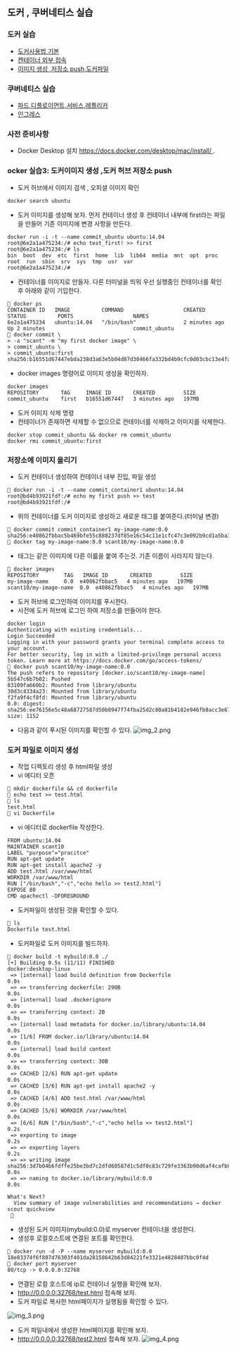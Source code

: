 ## 도커 , 쿠버네티스 실습
### 도커 실습
- [도커사용법 기본](./dockeredu/docker1.md)
- [켄테이너 외부 접속](./dockeredu/docker2.md)
- [이미지 생성 ,저장소 push,도커파일](./dockeredu/docker3.md)
### 쿠버네티스 실습
- [파드,디플로이먼트,서비스,레플리카](./k8sedu/podservice/pod.md)
- [인그레스](./k8sedu/ingress/ingress.md)

### 사전 준비사항
- Docker Desktop 설치 https://docs.docker.com/desktop/mac/install/ .


### ocker 실습3: 도커이미지 생성 ,도커 허브 저장소 push
- 도커 허브에서 이미지 검색 , 오피셜 이미지 확인
```
docker search ubuntu
``` 

- 도커 이미지를 생성해 보자. 먼저 컨테이너 생성 후 컨테이너 내부에 first라는 파일을 만들어 기존 이미지에 변경 사항을 만든다.
```
docker run -i -t --name commit_ubuntu ubuntu:14.04
root@6e2a1a475234:/# echo test_first! >> first
root@6e2a1a475234:/# ls
bin  boot  dev  etc  first  home  lib  lib64  media  mnt  opt  proc  root  run  sbin  srv  sys  tmp  usr  var
root@6e2a1a475234:/#
```
- 컨테이너를 이미지로 만들자. 다른 터미널을 띄워 우선 실행중인 컨테이너를 확인 후 아래와 같이 기입한다.
```
 docker ps
CONTAINER ID   IMAGE          COMMAND                   CREATED         STATUS          PORTS                   NAMES
6e2a1a475234   ubuntu:14.04   "/bin/bash"               2 minutes ago   Up 2 minutes                            commit_ubuntu
 docker commit \
> -a "scant" -m "my first docker image" \
> commit_ubuntu \
> commit_ubuntu:first
sha256:b16551d67447ebda238d3a63e5b04d87d30466fa332bd4b9cfc0d03cbc13e4fa
```
- docker images 명령어로 이미지 생성을 확인하자.
```
docker images
REPOSITORY       TAG     IMAGE ID       CREATED         SIZE
commit_ubuntu    first   b16551d67447   3 minutes ago   197MB
```
- 도커 이미지 삭제 명령
- 컨테이너가 존재하면 삭제할 수 없으므로 컨테이너를 삭제하고 이미지를 삭제한다.
```
docker stop commit_ubuntu && docker rm commit_ubuntu
docker rmi commit_ubuntu:first
```
### 저장소에 이미지 올리기
- 도커 컨테이너 생성하여 컨테이너 내부 진입, 파일 생성
```
 docker run -i -t --name commit_container1 ubuntu:14.04
root@bd4b93921fdf:/# echo my first push >> test
root@bd4b93921fdf:/#
```
- 위의 컨테이너를 도커 이미지로 생성하고 새로운 태그를 붙여준다.(터미널 변경)
```
 docker commit commit_container1 my-image-name:0.0
sha256:e40862fbbac5b469bfe55c888237df85e16c54c11e1cfc47c3e092b9cd1a5ba3
 docker tag my-image-name:0.0 scant10/my-image-name:0.0
```
- 태그는 같은 이미지에 다른 이륾을 붙여 주는것. 기존 이름이 사라지지 않는다.
```
 docker images
REPOSITORY        TAG   IMAGE ID       CREATED         SIZE
my-image-name     0.0  e40862fbbac5   4 minutes ago   197MB
scant10/my-image-name  0.0  e40862fbbac5   4 minutes ago   197MB
```
- 도커 허브에 로그인하여 이미지를 푸시한다. 
- 사전에 도커 허브에 로그인 하여 저장소를 만들어야 한다.
```
docker login
Authenticating with existing credentials...
Login Succeeded
Logging in with your password grants your terminal complete access to your account.
For better security, log in with a limited-privilege personal access token. Learn more at https://docs.docker.com/go/access-tokens/
 docker push scant10/my-image-name:0.0
The push refers to repository [docker.io/scant10/my-image-name]
5b547c6b7b02: Pushed
83109fa660b2: Mounted from library/ubuntu
30d3c4334a23: Mounted from library/ubuntu
f2fa9f4cf8fd: Mounted from library/ubuntu
0.0: digest: sha256:ee76156e5c48a68727587d50b8947f74fba25d2c80a81b4182e946fb8acc3e67 size: 1152
```
- 다음과 같이 푸시된 이미지를 확인할 수 있다.
![img_2.png](img_2.png)

### 도커 파일로 이미지 생성 
- 작업 디렉토리 생성 후 html파일 생성
- vi 에디터 오픈
```
 mkdir dockerfile && cd dockerfile
 echo test >> test.html
 ls
test.html
 vi Dockerfile
```

- vi 에디터로 dockerfile 작성한다.
```
FROM ubuntu:14.04
MAINTAINER scant10
LABEL "purpose"="pracitce"
RUN apt-get update
RUN apt-get install apache2 -y
ADD test.html /var/www/html
WORKDIR /var/www/html
RUN ["/bin/bash","-c","echo hello >> test2.html"]
EXPOSE 80
CMD apachectl -DFOREGROUND
```

- 도커파일이 생성된 것을 확인할 수 있다.
```
 ls
Dockerfile test.html
```
- 도커파일로 도커 이미지를 빌드하자.
```
 docker build -t mybuild:0.0 ./
[+] Building 0.5s (11/11) FINISHED                                                                                                docker:desktop-linux
 => [internal] load build definition from Dockerfile                                                                                              0.0s
 => => transferring dockerfile: 290B                                                                                                              0.0s
 => [internal] load .dockerignore                                                                                                                 0.0s
 => => transferring context: 2B                                                                                                                   0.0s
 => [internal] load metadata for docker.io/library/ubuntu:14.04                                                                                   0.0s
 => [1/6] FROM docker.io/library/ubuntu:14.04                                                                                                     0.0s
 => [internal] load build context                                                                                                                 0.0s
 => => transferring context: 30B                                                                                                                  0.0s
 => CACHED [2/6] RUN apt-get update                                                                                                               0.0s
 => CACHED [3/6] RUN apt-get install apache2 -y                                                                                                   0.0s
 => CACHED [4/6] ADD test.html /var/www/html                                                                                                      0.0s
 => CACHED [5/6] WORKDIR /var/www/html                                                                                                            0.0s
 => [6/6] RUN ["/bin/bash","-c","echo hello >> test2.html"]                                                                                       0.2s
 => exporting to image                                                                                                                            0.2s
 => => exporting layers                                                                                                                           0.2s
 => => writing image sha256:3d7b04b6fdffe25be3bd7c2dfd60587d1c5df0c83c729fe3363b90d6af4cafb8                                                      0.0s
 => => naming to docker.io/library/mybuild:0.0                                                                                                    0.0s

What's Next?
  View summary of image vulnerabilities and recommendations → docker scout quickview
 
```
- 생성된 도커 이미지(mybuild:0.0)로 myserver 컨테이너을 생성한다.
- 생성후 로컬호스트에 연결된 포트를 확인한다.
```
 docker run -d -P --name myserver mybuild:0.0
18e83374f6f807d76303f401da28158642b63d84221fe3321e4828407bbc0f4d
 docker port myserver
80/tcp -> 0.0.0.0:32768
```
- 연결된 로컬 호스트에 ip로 컨테이너 실행을 확인해 보자.
- http://0.0.0.0:32768/test.html 접속해 보자.
- 도커 파일로 복사한 html페이지가 실행됨을 확인할 수 있다.


![img_3.png](img_3.png)
- 도커 파일내에서 생성한 html페이지를 확인해 보자.
- http://0.0.0.0:32768/test2.html 접속해 보자.
![img_4.png](img_4.png)

